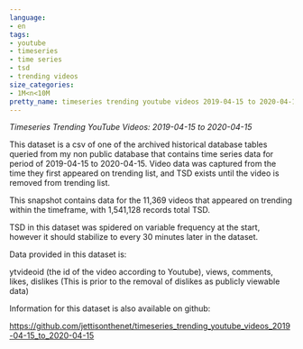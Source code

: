 ```yaml
---
language:
- en
tags:
- youtube
- timeseries
- time series
- tsd
- trending videos
size_categories:
- 1M<n<10M
pretty_name: timeseries trending youtube videos 2019-04-15 to 2020-04-15
---
```


*Timeseries Trending YouTube Videos: 2019-04-15 to 2020-04-15*

This dataset is a csv of one of the archived historical database tables queried from my non public database that contains time series data for period of 2019-04-15 to 2020-04-15. Video data was captured from the time they first appeared on trending list, and TSD exists until the video is removed from trending list.

This snapshot contains data for the 11,369 videos that appeared on trending within the timeframe, with 1,541,128 records total TSD.

TSD in this dataset was spidered on variable frequency at the start, however it should stabilize to every 30 minutes later in the dataset.

Data provided in this dataset is:

ytvideoid (the id of the video according to Youtube), views, comments, likes, dislikes (This is prior to the removal of dislikes as publicly viewable data)

Information for this dataset is also available on github: 

https://github.com/jettisonthenet/timeseries_trending_youtube_videos_2019-04-15_to_2020-04-15